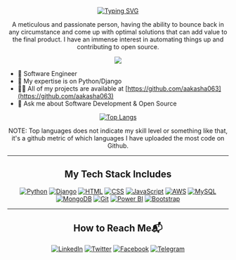 <div align="center">
  
[![Typing SVG](https://readme-typing-svg.demolab.com?font=Arial+Black&size=24&duration=3000&pause=1000&color=0C57D7&center=true&width=700&lines=Hi+there%F0%9F%91%8B%2C+I'm+Aakash+Aggarwal;I'm+a+Software+Developer;I'm+open+to+contribute+in+good+products)](https://git.io/typing-svg)

A meticulous and passionate person, having the ability to bounce back in any circumstance and come up with optimal solutions that can add value to the final product. I have an immense interest in automating things up and contributing to open source.
  
![](https://komarev.com/ghpvc/?username=aakasha063&style=flat)
  
</div>

- 🔭 Software Engineer
- 🌱 My expertise is on Python/Django
- 👨‍💻 All of my projects are available at [https://github.com/aakasha063](https://github.com/aakasha063)
- 💬 Ask me about Software Development & Open Source

<div align="center"> 
  
[![Top Langs](https://github-readme-stats.vercel.app/api/top-langs/?username=aakasha063&layout=compact)](https://github.com/<aakasha063>)

NOTE: Top languages does not indicate my skill level or something like that, it's a github metric of which languages I have uploaded the most code on Github.

----------------------------------------------------------------------------------------------------------------------------------------------  
## My Tech Stack Includes
[![Python](https://img.icons8.com/color/48/000000/python.png)](https://www.python.org/)
[![Django](https://img.icons8.com/color/48/000000/django.png)](https://www.djangoproject.com/)
[![HTML](https://img.icons8.com/color/48/000000/html-5.png)](https://developer.mozilla.org/en-US/docs/Web/HTML)
[![CSS](https://img.icons8.com/color/48/000000/css3.png)](https://developer.mozilla.org/en-US/docs/Web/CSS)
[![JavaScript](https://img.icons8.com/color/48/000000/javascript.png)](https://developer.mozilla.org/en-US/docs/Web/JavaScript)
[![AWS](https://img.icons8.com/color/48/000000/amazon-web-services.png)](https://aws.amazon.com/)
[![MySQL](https://img.icons8.com/color/48/000000/mysql.png)](https://www.mysql.com/)
[![MongoDB](https://img.icons8.com/color/48/000000/mongodb.png)](https://www.mongodb.com/)
[![Git](https://img.icons8.com/color/48/000000/git.png)](https://git-scm.com/)
[![Power BI](https://img.icons8.com/color/48/000000/power-bi.png)](https://powerbi.microsoft.com/)
[![Bootstrap](https://img.icons8.com/color/48/000000/bootstrap.png)](https://getbootstrap.com/)



----------------------------------------------------------------------------------------------------------------------------------------------
  
## How to Reach Me📬

[![LinkedIn](https://img.shields.io/badge/linkedin-%231E77B5.svg?&style=for-the-badge&logo=linkedin&logoColor=white)](https://www.linkedin.com/in/aakash-aggarwal-1503731b3/)
[![Twitter](https://img.shields.io/badge/twitter-%2300acee.svg?&style=for-the-badge&logo=twitter&logoColor=white)](https://twitter.com/AakashAggr)
[![Facebook](https://img.shields.io/badge/facebook-%232E87FB.svg?&style=for-the-badge&logo=facebook&logoColor=white)](https://www.facebook.com/aakash.aggarwal.1048/)
[![Telegram](https://img.shields.io/badge/Telegram-%232CA5E0.svg?&style=for-the-badge&logo=telegram&logoColor=white)](https://t.me/aakasha063)





</div>
